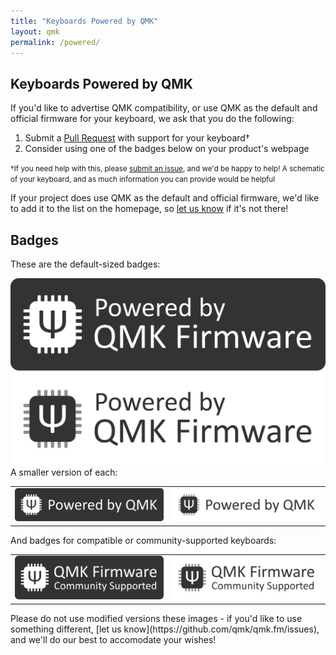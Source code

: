 ```yaml
---
title: "Keyboards Powered by QMK"
layout: qmk
permalink: /powered/
---
```

## Keyboards Powered by QMK

If you'd like to advertise QMK compatibility, or use QMK as the default and official firmware for your keyboard, we ask that you do the following:

1. Submit a [Pull Request](https://github.com/qmk/qmk_firmware/pulls/) with support for your keyboard†
2. Consider using one of the badges below on your product's webpage

<small>†If you need help with this, please [submit an issue](https://github.com/qmk/qmk_firmware/issues), and we'd be happy to help! A schematic of your keyboard, and as much information you can provide would be helpful</small>

If your project does use QMK as the default and official firmware, we'd like to add it to the list on the homepage, so [let us know](https://github.com/qmk/qmk.fm/issues) if it's not there!

## Badges

These are the default-sized badges:

<style>
td {
    border: 0;
}
</style

<table>
    <tr>
        <td><a href="/assets/images/badge-dark.svg"><img src="/assets/images/badge-dark.svg" alt="QMK Badge Dark" /></a></td>
        <td><a href="/assets/images/badge-light.svg"><img src="/assets/images/badge-light.svg" alt="QMK Badge Light" /></a></td>
    </tr>
</table>

A smaller version of each:

<table>
    <tr>
        <td><a href="/assets/images/badge-small-dark.svg"><img src="/assets/images/badge-small-dark.svg" alt="QMK Badge Small Dark" /></a></td>
        <td><a href="/assets/images/badge-small-light.svg"><img src="/assets/images/badge-small-light.svg" alt="QMK Badge Small Light" /></a></td>
    </tr>
</table>

And badges for compatible or community-supported keyboards:

<table>
    <tr>
        <td><a href="/assets/images/badge-community-dark.svg"><img src="/assets/images/badge-community-dark.svg" alt="QMK Community Badge Dark" /></a></td>
        <td><a href="/assets/images/badge-community-light.svg"><img src="/assets/images/badge-community-light.svg" alt="QMK Community Badge Light" /></a></td>
    </tr>
</table>

Please do not use modified versions these images - if you'd like to use something different, [let us know](https://github.com/qmk/qmk.fm/issues), and we'll do our best to accomodate your wishes!